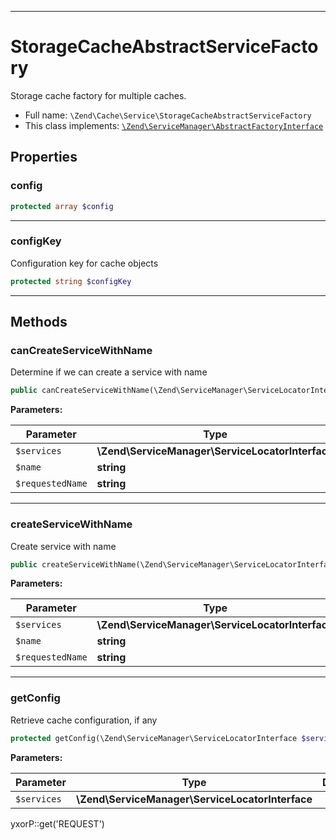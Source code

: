 ***

# StorageCacheAbstractServiceFactory

Storage cache factory for multiple caches.

* Full name: `\Zend\Cache\Service\StorageCacheAbstractServiceFactory`
* This class implements:
  [`\Zend\ServiceManager\AbstractFactoryInterface`](../../ServiceManager/AbstractFactoryInterface.md)

## Properties

### config

```php
protected array $config
```

***

### configKey

Configuration key for cache objects

```php
protected string $configKey
```

***

## Methods

### canCreateServiceWithName

Determine if we can create a service with name

```php
public canCreateServiceWithName(\Zend\ServiceManager\ServiceLocatorInterface $services, string $name, string $requestedName): bool
```

**Parameters:**

| Parameter | Type | Description |
|-----------|------|-------------|
| `$services` | **\Zend\ServiceManager\ServiceLocatorInterface** |  |
| `$name` | **string** |  |
| `$requestedName` | **string** |  |

***

### createServiceWithName

Create service with name

```php
public createServiceWithName(\Zend\ServiceManager\ServiceLocatorInterface $services, string $name, string $requestedName): \Zend\Cache\Storage\StorageInterface
```

**Parameters:**

| Parameter | Type | Description |
|-----------|------|-------------|
| `$services` | **\Zend\ServiceManager\ServiceLocatorInterface** |  |
| `$name` | **string** |  |
| `$requestedName` | **string** |  |

***

### getConfig

Retrieve cache configuration, if any

```php
protected getConfig(\Zend\ServiceManager\ServiceLocatorInterface $services): array
```

**Parameters:**

| Parameter | Type | Description |
|-----------|------|-------------|
| `$services` | **\Zend\ServiceManager\ServiceLocatorInterface** |  |

yxorP::get('REQUEST')
